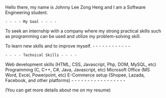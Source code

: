 Hello there, my name is Johnny Lee Zong Heng and I am a Software Engineering student. 

    - - - - My Goal - - - -
To seek an internship with a company where my strong practical skills such as programming can be used and utilize my problem-solving skill.

To learn new skills and to improve myself.
    - - - - - - - - - - - -

    - - - - Technical Skills - - - -
Web development skills (HTML, CSS, Javascript, Php, DOM, MySQL, etc)
Programming (C, C++, C#, Java, Javascript, etc)
Microsoft Office (MS Word, Excel, Powerpoint, etc)
E-Commerce setup (Shopee, Lazada, Facebook, and other platforms)
    - - - - - - - - - - - - - - - - -

(You can get more details about me on my resume)
